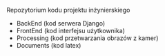 ﻿Repozytorium kodu projektu inżynierskiego
 
 - BackEnd (kod serwera Django)
 - FrontEnd (kod interfejsu użytkownika)
 - Processing (kod przetwarzania obrazów z kamer)
 - Documents (kod latex)
